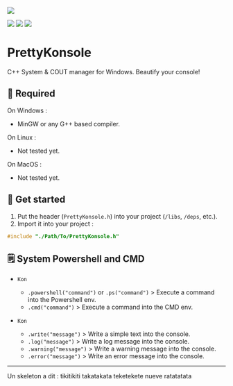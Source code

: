 ![](https://img.shields.io/badge/Language-C%2B%2B-red?style=flat&logo=C%2B%2B) 

![](https://img.shields.io/github/languages/code-size/n0ct3ri4/PrettyKonsole?logo=github)
![](https://img.shields.io/github/license/n0ct3ri4/PrettyKonsole?logo=github)
![](https://img.shields.io/github/v/release/n0ct3ri4/PrettyKonsole?logo=github)

# PrettyKonsole
C++ System &amp; COUT manager for Windows. Beautify your console!

## 💾 Required

On Windows : 
- MinGW or any G++ based compiler.

On Linux :
- Not tested yet.

On MacOS :
- Not tested yet.

## 🚀 Get started 

1. Put the header (`PrettyKonsole.h`) into your project (`/libs`, `/deps`, etc.).
2. Import it into your project :
```cpp
#include "./Path/To/PrettyKonsole.h"
```

## 🗒️ System Powershell and CMD

- `Kon`
  - `.powershell("command")` or `.ps("command")` > Execute a command into the Powershell env.
  - `.cmd("command")` > Execute a command into the CMD env.

- `Kon`
  - `.write("message")` > Write a simple text into the console.
  - `.log("message")` > Write a log message into the console.
  - `.warning("message")` > Write a warning message into the console.
  - `.error("message")` > Write an error message into the console.

---

Un skeleton a dit : tikitikiti takatakata teketekete nueve ratatatata
